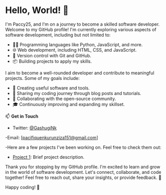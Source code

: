 # Hello, World! 👋

I'm Paccy25, and I'm on a journey to become a skilled software developer. Welcome to my GitHub profile!
I'm currently exploring various aspects of software development, including but not limited to:

- 👨‍💻 Programming languages like Python, JavaScript, and more.
- 🌐 Web development, including HTML, CSS, and JavaScript.
- 🔧 Version control with Git and GitHub.
- 📦 Building projects to apply my skills.

I aim to become a well-rounded developer and contribute to meaningful projects. Some of my goals include:

- 🌟 Creating useful software and tools.
- 📝 Sharing my coding journey through blog posts and tutorials.
- 💬 Collaborating with the open-source community.
- 🎓 Continuously improving and expanding my skillset.

📫 **Get in Touch**
- Twitter: [@GashugiNk](https://twitter.com/GashugiNk)

 -Email: [pacifiquenkurunziza151@gmail.com]

-Here are a few projects I've been working on. Feel free to check them out:

- [Project 1](https://github.com/Paci25/zenithpulsetraders): Brief project description.

Thank you for stopping by my GitHub profile. I'm excited to learn and grow in the world of software development. 
Let's connect, collaborate, and code together! Feel free to reach out, share your insights, or provide feedback. 🙌

Happy coding! 🚀
